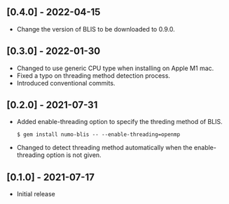 ## [0.4.0] - 2022-04-15

- Change the version of BLIS to be downloaded to 0.9.0.

## [0.3.0] - 2022-01-30

- Changed to use generic CPU type when installing on Apple M1 mac.
- Fixed a typo on threading method detection process.
- Introduced conventional commits.

## [0.2.0] - 2021-07-31

- Added enable-threading option to specify the threding method of BLIS.

  ```
  $ gem install numo-blis -- --enable-threading=openmp
  ```

- Changed to detect threading method automatically when the enable-threading option is not given.

## [0.1.0] - 2021-07-17

- Initial release

